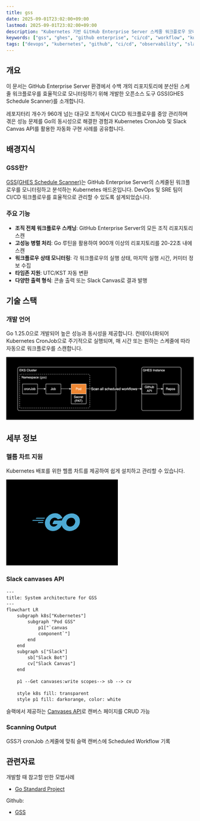 ```yaml
---
title: gss
date: 2025-09-01T23:02:00+09:00
lastmod: 2025-09-01T23:02:00+09:00
description: "Kubernetes 기반 GitHub Enterprise Server 스케줄 워크플로우 모니터링 도구 GSS(GHES Schedule Scanner) 소개"
keywords: ["gss", "ghes", "github enterprise", "ci/cd", "workflow", "kubernetes", "slack canvas"]
tags: ["devops", "kubernetes", "github", "ci/cd", "observability", "slack"]
---
```


## 개요

이 문서는 GitHub Enterprise Server 환경에서 수백 개의 리포지토리에 분산된 스케줄 워크플로우를 효율적으로 모니터링하기 위해 개발한 오픈소스 도구 GSS(GHES Schedule Scanner)를 소개합니다.

레포지터리 개수가 960개 넘는 대규모 조직에서 CI/CD 워크플로우를 중앙 관리하며 겪은 성능 문제를 Go의 동시성으로 해결한 경험과 Kubernetes CronJob 및 Slack Canvas API를 활용한 자동화 구현 사례를 공유합니다.

## 배경지식

### GSS란?

[GSS(GHES Schedule Scanner)](https://github.com/younsl/gss)는 GitHub Enterprise Server의 스케줄된 워크플로우를 모니터링하고 분석하는 Kubernetes 애드온입니다. DevOps 및 SRE 팀이 CI/CD 워크플로우를 효율적으로 관리할 수 있도록 설계되었습니다.

### 주요 기능

- **조직 전체 워크플로우 스캐닝**: GitHub Enterprise Server의 모든 조직 리포지토리 스캔
- **고성능 병렬 처리**: Go 루틴을 활용하여 900개 이상의 리포지토리를 20-22초 내에 스캔
- **워크플로우 상태 모니터링**: 각 워크플로우의 실행 상태, 마지막 실행 시간, 커미터 정보 수집
- **타임존 지원**: UTC/KST 자동 변환
- **다양한 출력 형식**: 콘솔 출력 또는 Slack Canvas로 결과 발행

## 기술 스택

### 개발 언어

Go 1.25.0으로 개발되어 높은 성능과 동시성을 제공합니다. 컨테이너화되어 Kubernetes CronJob으로 주기적으로 실행되며, 매 시간 또는 원하는 스케줄에 따라 자동으로 워크플로우를 스캔합니다.

![](./1.png)

## 세부 정보

### 헬름 차트 지원

Kubernetes 배포를 위한 헬름 차트를 제공하여 쉽게 설치하고 관리할 수 있습니다.

![](./2.png)

### Slack canvases API

```mermaid
---
title: System architecture for GSS
---
flowchart LR
    subgraph k8s["Kubernetes"]
        subgraph "Pod GSS" 
            p1["`canvas
            component`"]
        end
    end
    subgraph s["Slack"]
        sb["Slack Bot"]
        cv["Slack Canvas"]
    end

    p1 --Get canvases:write scopes--> sb --> cv

    style k8s fill: transparent
    style p1 fill: darkorange, color: white
```

슬랙에서 제공하는 [Canvases API](https://api.slack.com/methods?query=canvases)로 캔버스 페이지를 CRUD 가능

### Scanning Output

GSS가 cronJob 스케줄에 맞춰 슬랙 캔버스에 Scheduled Workflow 기록

## 관련자료

개발할 때 참고할 만한 모범사례

- [Go Standard Project](https://github.com/golang-standards/project-layout)

Github:

- [GSS](https://github.com/younsl/gss)
